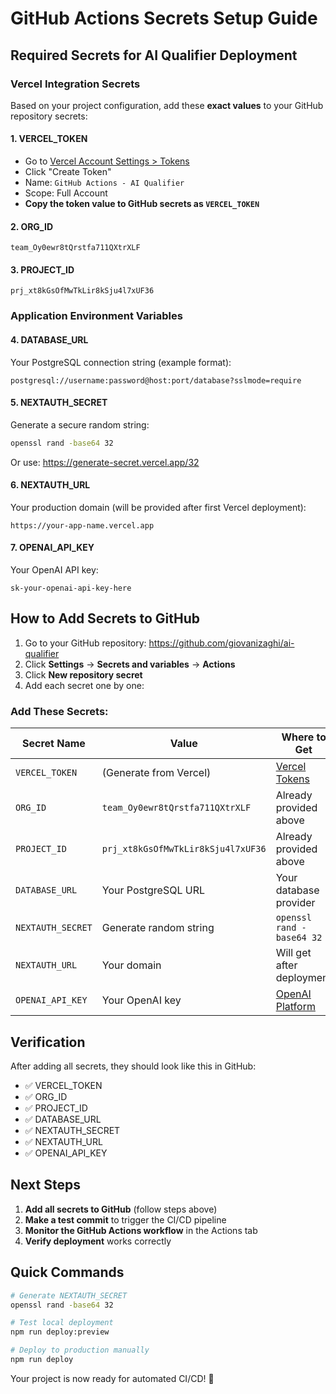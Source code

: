 # GitHub Actions Secrets Setup Guide

## Required Secrets for AI Qualifier Deployment

### Vercel Integration Secrets

Based on your project configuration, add these **exact values** to your GitHub repository secrets:

#### 1. VERCEL_TOKEN
- Go to [Vercel Account Settings > Tokens](https://vercel.com/account/tokens)
- Click "Create Token"
- Name: `GitHub Actions - AI Qualifier`
- Scope: Full Account
- **Copy the token value to GitHub secrets as `VERCEL_TOKEN`**

#### 2. ORG_ID
```
team_Oy0ewr8tQrstfa711QXtrXLF
```

#### 3. PROJECT_ID  
```
prj_xt8kGsOfMwTkLir8kSju4l7xUF36
```

### Application Environment Variables

#### 4. DATABASE_URL
Your PostgreSQL connection string (example format):
```
postgresql://username:password@host:port/database?sslmode=require
```

#### 5. NEXTAUTH_SECRET
Generate a secure random string:
```bash
openssl rand -base64 32
```
Or use: https://generate-secret.vercel.app/32

#### 6. NEXTAUTH_URL
Your production domain (will be provided after first Vercel deployment):
```
https://your-app-name.vercel.app
```

#### 7. OPENAI_API_KEY
Your OpenAI API key:
```
sk-your-openai-api-key-here
```

## How to Add Secrets to GitHub

1. Go to your GitHub repository: https://github.com/giovanizaghi/ai-qualifier
2. Click **Settings** → **Secrets and variables** → **Actions**
3. Click **New repository secret**
4. Add each secret one by one:

### Add These Secrets:

| Secret Name | Value | Where to Get |
|-------------|-------|--------------|
| `VERCEL_TOKEN` | (Generate from Vercel) | [Vercel Tokens](https://vercel.com/account/tokens) |
| `ORG_ID` | `team_Oy0ewr8tQrstfa711QXtrXLF` | Already provided above |
| `PROJECT_ID` | `prj_xt8kGsOfMwTkLir8kSju4l7xUF36` | Already provided above |
| `DATABASE_URL` | Your PostgreSQL URL | Your database provider |
| `NEXTAUTH_SECRET` | Generate random string | `openssl rand -base64 32` |
| `NEXTAUTH_URL` | Your domain | Will get after deployment |
| `OPENAI_API_KEY` | Your OpenAI key | [OpenAI Platform](https://platform.openai.com/api-keys) |

## Verification

After adding all secrets, they should look like this in GitHub:
- ✅ VERCEL_TOKEN
- ✅ ORG_ID  
- ✅ PROJECT_ID
- ✅ DATABASE_URL
- ✅ NEXTAUTH_SECRET
- ✅ NEXTAUTH_URL
- ✅ OPENAI_API_KEY

## Next Steps

1. **Add all secrets to GitHub** (follow steps above)
2. **Make a test commit** to trigger the CI/CD pipeline
3. **Monitor the GitHub Actions workflow** in the Actions tab
4. **Verify deployment** works correctly

## Quick Commands

```bash
# Generate NEXTAUTH_SECRET
openssl rand -base64 32

# Test local deployment
npm run deploy:preview

# Deploy to production manually
npm run deploy
```

Your project is now ready for automated CI/CD! 🚀